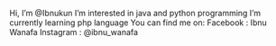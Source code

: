 Hi, I’m @Ibnukun
I’m interested in java and python programming
I’m currently learning php language
You can find me on:   Facebook : Ibnu Wanafa
                      Instagram : @ibnu_wanafa


